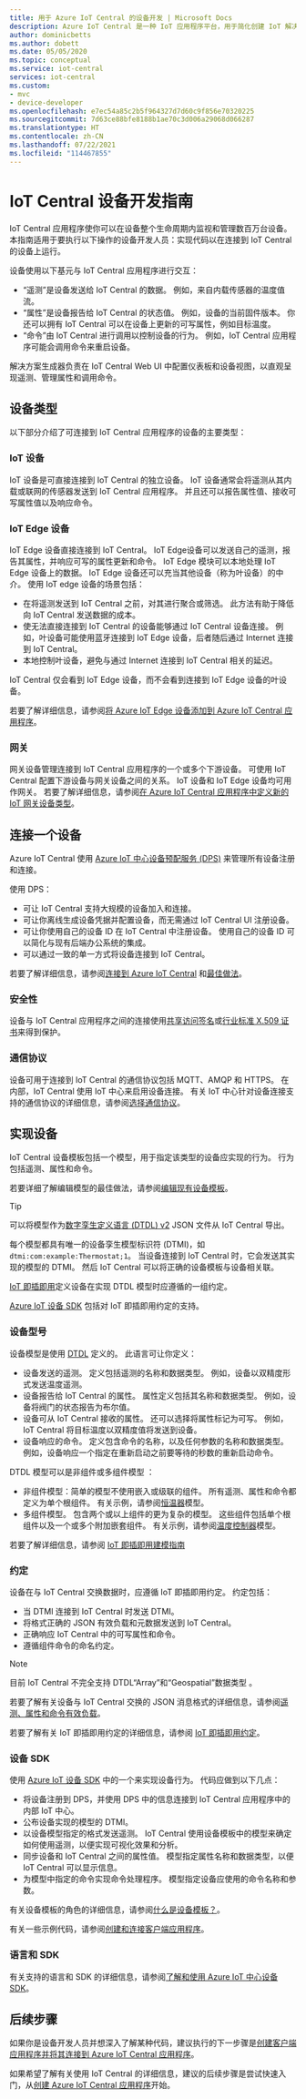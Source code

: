 ```yaml
---
title: 用于 Azure IoT Central 的设备开发 | Microsoft Docs
description: Azure IoT Central 是一种 IoT 应用程序平台，用于简化创建 IoT 解决方案。 本文概述了如何开发设备以连接到 IoT Central 应用程序。 设备使用遥测发送流式处理数据和属性以报告设备状态。 IoT Central 可以在设备上使用可写属性和调用命令来设置设备状态。
author: dominicbetts
ms.author: dobett
ms.date: 05/05/2020
ms.topic: conceptual
ms.service: iot-central
services: iot-central
ms.custom:
- mvc
- device-developer
ms.openlocfilehash: e7ec54a85c2b5f964327d7d60c9f856e70320225
ms.sourcegitcommit: 7d63ce88bfe8188b1ae70c3d006a29068d066287
ms.translationtype: HT
ms.contentlocale: zh-CN
ms.lasthandoff: 07/22/2021
ms.locfileid: "114467855"
---
```

# <a name="iot-central-device-development-guide"></a>IoT Central 设备开发指南

IoT Central 应用程序使你可以在设备整个生命周期内监视和管理数百万台设备。 本指南适用于要执行以下操作的设备开发人员：实现代码以在连接到 IoT Central 的设备上运行。

设备使用以下基元与 IoT Central 应用程序进行交互：

- “遥测”是设备发送给 IoT Central 的数据。 例如，来自内载传感器的温度值流。
- “属性”是设备报告给 IoT Central 的状态值。 例如，设备的当前固件版本。 你还可以拥有 IoT Central 可以在设备上更新的可写属性，例如目标温度。
- “命令”由 IoT Central 进行调用以控制设备的行为。 例如，IoT Central 应用程序可能会调用命令来重启设备。

解决方案生成器负责在 IoT Central Web UI 中配置仪表板和设备视图，以直观呈现遥测、管理属性和调用命令。

## <a name="types-of-device"></a>设备类型

以下部分介绍了可连接到 IoT Central 应用程序的设备的主要类型：

### <a name="iot-device"></a>IoT 设备

IoT 设备是可直接连接到 IoT Central 的独立设备。 IoT 设备通常会将遥测从其内载或联网的传感器发送到 IoT Central 应用程序。 并且还可以报告属性值、接收可写属性值以及响应命令。

### <a name="iot-edge-device"></a>IoT Edge 设备

IoT Edge 设备直接连接到 IoT Central。 IoT Edge设备可以发送自己的遥测，报告其属性，并响应可写的属性更新和命令。 IoT Edge 模块可以本地处理 IoT Edge 设备上的数据。 IoT Edge 设备还可以充当其他设备（称为叶设备）的中介。 使用 IoT edge 设备的场景包括：

- 在将遥测发送到 IoT Central 之前，对其进行聚合或筛选。 此方法有助于降低向 IoT Central 发送数据的成本。
- 使无法直接连接到 IoT Central 的设备能够通过 IoT Central 设备连接。 例如，叶设备可能使用蓝牙连接到 IoT Edge 设备，后者随后通过 Internet 连接到 IoT Central。
- 本地控制叶设备，避免与通过 Internet 连接到 IoT Central 相关的延迟。

IoT Central 仅会看到 IoT Edge 设备，而不会看到连接到 IoT Edge 设备的叶设备。

若要了解详细信息，请参阅[将 Azure IoT Edge 设备添加到 Azure IoT Central 应用程序](./tutorial-add-edge-as-leaf-device.md)。

### <a name="gateways"></a>网关

网关设备管理连接到 IoT Central 应用程序的一个或多个下游设备。 可使用 IoT Central 配置下游设备与网关设备之间的关系。 IoT 设备和 IoT Edge 设备均可用作网关。 若要了解详细信息，请参阅[在 Azure IoT Central 应用程序中定义新的 IoT 网关设备类型](./tutorial-define-gateway-device-type.md)。

## <a name="connect-a-device"></a>连接一个设备

Azure IoT Central 使用 [Azure IoT 中心设备预配服务 (DPS)](../../iot-dps/about-iot-dps.md) 来管理所有设备注册和连接。

使用 DPS：

- 可让 IoT Central 支持大规模的设备加入和连接。
- 可让你离线生成设备凭据并配置设备，而无需通过 IoT Central UI 注册设备。
- 可让你使用自己的设备 ID 在 IoT Central 中注册设备。 使用自己的设备 ID 可以简化与现有后端办公系统的集成。
- 可以通过一致的单一方式将设备连接到 IoT Central。

若要了解详细信息，请参阅[连接到 Azure IoT Central](./concepts-get-connected.md) 和[最佳做法](concepts-best-practices.md)。

### <a name="security"></a>安全性

设备与 IoT Central 应用程序之间的连接使用[共享访问签名](./concepts-get-connected.md#sas-group-enrollment)或[行业标准 X.509 证书](./concepts-get-connected.md#x509-group-enrollment)来得到保护。

### <a name="communication-protocols"></a>通信协议

设备可用于连接到 IoT Central 的通信协议包括 MQTT、AMQP 和 HTTPS。 在内部，IoT Central 使用 IoT 中心来启用设备连接。 有关 IoT 中心针对设备连接支持的通信协议的详细信息，请参阅[选择通信协议](../../iot-hub/iot-hub-devguide-protocols.md)。

## <a name="implement-the-device"></a>实现设备

IoT Central 设备模板包括一个模型，用于指定该类型的设备应实现的行为。 行为包括遥测、属性和命令。

若要详细了解编辑模型的最佳做法，请参阅[编辑现有设备模板](howto-edit-device-template.md)。

> [!TIP]
> 可以将模型作为[数字孪生定义语言 (DTDL) v2](https://github.com/Azure/opendigitaltwins-dtdl) JSON 文件从 IoT Central 导出。

每个模型都具有唯一的设备孪生模型标识符 (DTMI)，如 `dtmi:com:example:Thermostat;1`。 当设备连接到 IoT Central 时，它会发送其实现的模型的 DTMI。 然后 IoT Central 可以将正确的设备模板与设备相关联。

[IoT 即插即用](../../iot-develop/overview-iot-plug-and-play.md)定义设备在实现 DTDL 模型时应遵循的一组约定。

[Azure IoT 设备 SDK](#languages-and-sdks) 包括对 IoT 即插即用约定的支持。

### <a name="device-model"></a>设备型号

设备模型是使用 [DTDL](https://github.com/Azure/opendigitaltwins-dtdl) 定义的。 此语言可让你定义：

- 设备发送的遥测。 定义包括遥测的名称和数据类型。 例如，设备以双精度形式发送温度遥测。
- 设备报告给 IoT Central 的属性。 属性定义包括其名称和数据类型。 例如，设备将阀门的状态报告为布尔值。
- 设备可从 IoT Central 接收的属性。 还可以选择将属性标记为可写。 例如，IoT Central 将目标温度以双精度值将发送到设备。
- 设备响应的命令。 定义包含命令的名称，以及任何参数的名称和数据类型。 例如，设备响应一个指定在重新启动之前要等待的秒数的重新启动命令。

DTDL 模型可以是非组件或多组件模型 ：

- 非组件模型：简单的模型不使用嵌入或级联的组件。 所有遥测、属性和命令都定义为单个根组件。 有关示例，请参阅[恒温器](https://github.com/Azure/opendigitaltwins-dtdl/blob/master/DTDL/v2/samples/Thermostat.json)模型。
- 多组件模型。 包含两个或以上组件的更为复杂的模型。 这些组件包括单个根组件以及一个或多个附加嵌套组件。 有关示例，请参阅[温度控制器](https://github.com/Azure/opendigitaltwins-dtdl/blob/master/DTDL/v2/samples/TemperatureController.json)模型。

若要了解详细信息，请参阅 [IoT 即插即用建模指南](../../iot-develop/concepts-modeling-guide.md)

### <a name="conventions"></a>约定

设备在与 IoT Central 交换数据时，应遵循 IoT 即插即用约定。 约定包括：

- 当 DTMI 连接到 IoT Central 时发送 DTMI。
- 将格式正确的 JSON 有效负载和元数据发送到 IoT Central。
- 正确响应 IoT Central 中的可写属性和命令。
- 遵循组件命令的命名约定。

> [!NOTE]
> 目前 IoT Central 不完全支持 DTDL“Array”和“Geospatial”数据类型 。

若要了解有关设备与 IoT Central 交换的 JSON 消息格式的详细信息，请参阅[遥测、属性和命令有效负载](concepts-telemetry-properties-commands.md)。

若要了解有关 IoT 即插即用约定的详细信息，请参阅 [IoT 即插即用约定](../../iot-develop/concepts-convention.md)。

### <a name="device-sdks"></a>设备 SDK

使用 [Azure IoT 设备 SDK](../../iot-hub/iot-hub-devguide-sdks.md#azure-iot-hub-device-sdks) 中的一个来实现设备行为。 代码应做到以下几点：

- 将设备注册到 DPS，并使用 DPS 中的信息连接到 IoT Central 应用程序中的内部 IoT 中心。
- 公布设备实现的模型的 DTMI。
- 以设备模型指定的格式发送遥测。 IoT Central 使用设备模板中的模型来确定如何使用遥测，以便实现可视化效果和分析。
- 同步设备和 IoT Central 之间的属性值。 模型指定属性名称和数据类型，以便 IoT Central 可以显示信息。
- 为模型中指定的命令实现命令处理程序。 模型指定设备应使用的命令名称和参数。

有关设备模板的角色的详细信息，请参阅[什么是设备模板？](./concepts-device-templates.md)。

有关一些示例代码，请参阅[创建和连接客户端应用程序](./tutorial-connect-device.md)。

### <a name="languages-and-sdks"></a>语言和 SDK

有关支持的语言和 SDK 的详细信息，请参阅[了解和使用 Azure IoT 中心设备 SDK](../../iot-hub/iot-hub-devguide-sdks.md#azure-iot-hub-device-sdks)。

## <a name="next-steps"></a>后续步骤

如果你是设备开发人员并想深入了解某种代码，建议执行的下一步骤是[创建客户端应用程序并将其连接到 Azure IoT Central 应用程序](./tutorial-connect-device.md)。

如果希望了解有关使用 IoT Central 的详细信息，建议的后续步骤是尝试快速入门，从[创建 Azure IoT Central 应用程序](./quick-deploy-iot-central.md)开始。
